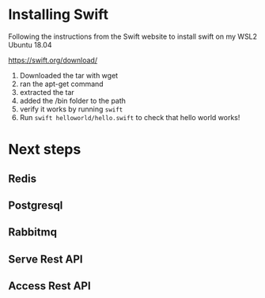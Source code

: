 # Installing Swift 

Following the instructions from the Swift website to install swift on my WSL2 Ubuntu 18.04

https://swift.org/download/

1. Downloaded the tar with wget
2. ran the apt-get command
3. extracted the tar
4. added the /bin folder to the path 
5. verify it works by running ```swift```
6. Run ```swift helloworld/hello.swift``` to check that hello world works!

# Next steps

## Redis

## Postgresql 

## Rabbitmq

## Serve Rest API

## Access Rest API 